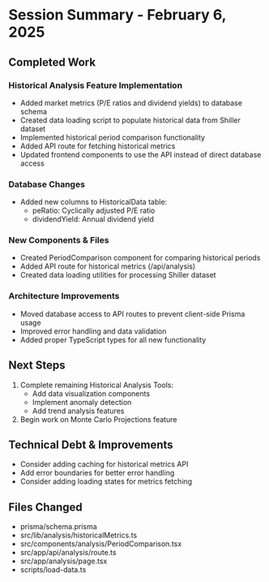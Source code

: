 # Session Summary - February 6, 2025

## Completed Work

### Historical Analysis Feature Implementation
- Added market metrics (P/E ratios and dividend yields) to database schema
- Created data loading script to populate historical data from Shiller dataset
- Implemented historical period comparison functionality
- Added API route for fetching historical metrics
- Updated frontend components to use the API instead of direct database access

### Database Changes
- Added new columns to HistoricalData table:
  - peRatio: Cyclically adjusted P/E ratio
  - dividendYield: Annual dividend yield

### New Components & Files
- Created PeriodComparison component for comparing historical periods
- Added API route for historical metrics (/api/analysis)
- Created data loading utilities for processing Shiller dataset

### Architecture Improvements
- Moved database access to API routes to prevent client-side Prisma usage
- Improved error handling and data validation
- Added proper TypeScript types for all new functionality

## Next Steps
1. Complete remaining Historical Analysis Tools:
   - Add data visualization components
   - Implement anomaly detection
   - Add trend analysis features
2. Begin work on Monte Carlo Projections feature

## Technical Debt & Improvements
- Consider adding caching for historical metrics API
- Add error boundaries for better error handling
- Consider adding loading states for metrics fetching

## Files Changed
- prisma/schema.prisma
- src/lib/analysis/historicalMetrics.ts
- src/components/analysis/PeriodComparison.tsx
- src/app/api/analysis/route.ts
- src/app/analysis/page.tsx
- scripts/load-data.ts
